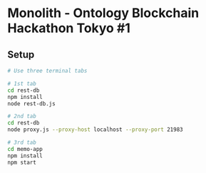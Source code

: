 Monolith - Ontology Blockchain Hackathon Tokyo #1
====

## Setup
```bash
# Use three terminal tabs

# 1st tab
cd rest-db
npm install
node rest-db.js

# 2nd tab
cd rest-db
node proxy.js --proxy-host localhost --proxy-port 21983

# 3rd tab
cd memo-app
npm install
npm start
```
